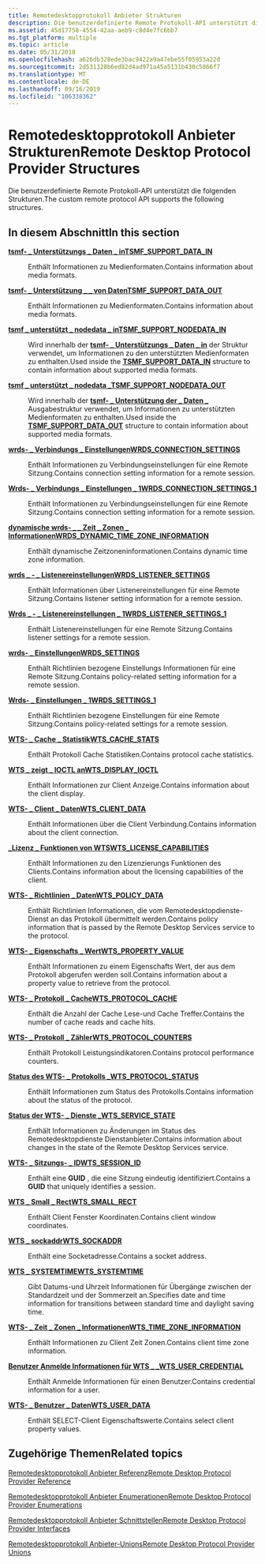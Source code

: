 ```yaml
---
title: Remotedesktopprotokoll Anbieter Strukturen
description: Die benutzerdefinierte Remote Protokoll-API unterstützt die folgenden Strukturen.
ms.assetid: 45d17758-4554-42aa-aeb9-c8d4e7fc6bb7
ms.tgt_platform: multiple
ms.topic: article
ms.date: 05/31/2018
ms.openlocfilehash: a626db328ede3bac9422a9a47ebe55f05953a22d
ms.sourcegitcommit: 2d531328b6ed82d4ad971a45a5131b430c5866f7
ms.translationtype: MT
ms.contentlocale: de-DE
ms.lasthandoff: 09/16/2019
ms.locfileid: "106338362"
---
```

# <a name="remote-desktop-protocol-provider-structures"></a><span data-ttu-id="79c55-103">Remotedesktopprotokoll Anbieter Strukturen</span><span class="sxs-lookup"><span data-stu-id="79c55-103">Remote Desktop Protocol Provider Structures</span></span>

<span data-ttu-id="79c55-104">Die benutzerdefinierte Remote Protokoll-API unterstützt die folgenden Strukturen.</span><span class="sxs-lookup"><span data-stu-id="79c55-104">The custom remote protocol API supports the following structures.</span></span>

## <a name="in-this-section"></a><span data-ttu-id="79c55-105">In diesem Abschnitt</span><span class="sxs-lookup"><span data-stu-id="79c55-105">In this section</span></span>

<dl> <dt>

[<span data-ttu-id="79c55-106">**tsmf- \_ Unterstützungs \_ Daten \_ in**</span><span class="sxs-lookup"><span data-stu-id="79c55-106">**TSMF\_SUPPORT\_DATA\_IN**</span></span>](tsmf-support-data-in.md)
</dt> <dd>

<span data-ttu-id="79c55-107">Enthält Informationen zu Medienformaten.</span><span class="sxs-lookup"><span data-stu-id="79c55-107">Contains information about media formats.</span></span>

</dd> <dt>

[<span data-ttu-id="79c55-108">**tsmf- \_ Unterstützung \_ \_ von Daten**</span><span class="sxs-lookup"><span data-stu-id="79c55-108">**TSMF\_SUPPORT\_DATA\_OUT**</span></span>](tsmf-support-data-out.md)
</dt> <dd>

<span data-ttu-id="79c55-109">Enthält Informationen zu Medienformaten.</span><span class="sxs-lookup"><span data-stu-id="79c55-109">Contains information about media formats.</span></span>

</dd> <dt>

[<span data-ttu-id="79c55-110">**tsmf \_ unterstützt \_ nodedata \_ in**</span><span class="sxs-lookup"><span data-stu-id="79c55-110">**TSMF\_SUPPORT\_NODEDATA\_IN**</span></span>](tsmf-support-nodedata-in.md)
</dt> <dd>

<span data-ttu-id="79c55-111">Wird innerhalb der [**tsmf- \_ Unterstützungs \_ Daten \_ in**](tsmf-support-data-in.md) der Struktur verwendet, um Informationen zu den unterstützten Medienformaten zu enthalten.</span><span class="sxs-lookup"><span data-stu-id="79c55-111">Used inside the [**TSMF\_SUPPORT\_DATA\_IN**](tsmf-support-data-in.md) structure to contain information about supported media formats.</span></span>

</dd> <dt>

[<span data-ttu-id="79c55-112">**tsmf \_ unterstützt \_ nodedata \_**</span><span class="sxs-lookup"><span data-stu-id="79c55-112">**TSMF\_SUPPORT\_NODEDATA\_OUT**</span></span>](tsmf-support-nodedata-out.md)
</dt> <dd>

<span data-ttu-id="79c55-113">Wird innerhalb der [**tsmf- \_ Unterstützung der \_ Daten \_**](tsmf-support-data-out.md) Ausgabestruktur verwendet, um Informationen zu unterstützten Medienformaten zu enthalten.</span><span class="sxs-lookup"><span data-stu-id="79c55-113">Used inside the [**TSMF\_SUPPORT\_DATA\_OUT**](tsmf-support-data-out.md) structure to contain information about supported media formats.</span></span>

</dd> <dt>

[<span data-ttu-id="79c55-114">**wrds- \_ Verbindungs \_ Einstellungen**</span><span class="sxs-lookup"><span data-stu-id="79c55-114">**WRDS\_CONNECTION\_SETTINGS**</span></span>](/windows/desktop/api/Wtsdefs/ns-wtsdefs-wrds_connection_settings)
</dt> <dd>

<span data-ttu-id="79c55-115">Enthält Informationen zu Verbindungseinstellungen für eine Remote Sitzung.</span><span class="sxs-lookup"><span data-stu-id="79c55-115">Contains connection setting information for a remote session.</span></span>

</dd> <dt>

[<span data-ttu-id="79c55-116">**Wrds- \_ Verbindungs \_ Einstellungen \_ 1**</span><span class="sxs-lookup"><span data-stu-id="79c55-116">**WRDS\_CONNECTION\_SETTINGS\_1**</span></span>](/windows/desktop/api/Wtsdefs/ns-wtsdefs-wrds_connection_settings_1)
</dt> <dd>

<span data-ttu-id="79c55-117">Enthält Informationen zu Verbindungseinstellungen für eine Remote Sitzung.</span><span class="sxs-lookup"><span data-stu-id="79c55-117">Contains connection setting information for a remote session.</span></span>

</dd> <dt>

[<span data-ttu-id="79c55-118">**dynamische wrds- \_ \_ Zeit \_ Zonen \_ Informationen**</span><span class="sxs-lookup"><span data-stu-id="79c55-118">**WRDS\_DYNAMIC\_TIME\_ZONE\_INFORMATION**</span></span>](/windows/desktop/api/Wtsdefs/ns-wtsdefs-wrds_dynamic_time_zone_information)
</dt> <dd>

<span data-ttu-id="79c55-119">Enthält dynamische Zeitzoneninformationen.</span><span class="sxs-lookup"><span data-stu-id="79c55-119">Contains dynamic time zone information.</span></span>

</dd> <dt>

[<span data-ttu-id="79c55-120">**wrds \_ - \_ Listenereinstellungen**</span><span class="sxs-lookup"><span data-stu-id="79c55-120">**WRDS\_LISTENER\_SETTINGS**</span></span>](/windows/desktop/api/Wtsdefs/ns-wtsdefs-wrds_listener_settings)
</dt> <dd>

<span data-ttu-id="79c55-121">Enthält Informationen über Listenereinstellungen für eine Remote Sitzung.</span><span class="sxs-lookup"><span data-stu-id="79c55-121">Contains listener setting information for a remote session.</span></span>

</dd> <dt>

[<span data-ttu-id="79c55-122">**Wrds \_ - \_ Listenereinstellungen \_ 1**</span><span class="sxs-lookup"><span data-stu-id="79c55-122">**WRDS\_LISTENER\_SETTINGS\_1**</span></span>](/windows/desktop/api/Wtsdefs/ns-wtsdefs-wrds_listener_settings_1)
</dt> <dd>

<span data-ttu-id="79c55-123">Enthält Listenereinstellungen für eine Remote Sitzung.</span><span class="sxs-lookup"><span data-stu-id="79c55-123">Contains listener settings for a remote session.</span></span>

</dd> <dt>

[<span data-ttu-id="79c55-124">**wrds- \_ Einstellungen**</span><span class="sxs-lookup"><span data-stu-id="79c55-124">**WRDS\_SETTINGS**</span></span>](/windows/desktop/api/Wtsdefs/ns-wtsdefs-wrds_settings)
</dt> <dd>

<span data-ttu-id="79c55-125">Enthält Richtlinien bezogene Einstellungs Informationen für eine Remote Sitzung.</span><span class="sxs-lookup"><span data-stu-id="79c55-125">Contains policy-related setting information for a remote session.</span></span>

</dd> <dt>

[<span data-ttu-id="79c55-126">**Wrds- \_ Einstellungen \_ 1**</span><span class="sxs-lookup"><span data-stu-id="79c55-126">**WRDS\_SETTINGS\_1**</span></span>](/windows/desktop/api/Wtsdefs/ns-wtsdefs-wrds_settings_1)
</dt> <dd>

<span data-ttu-id="79c55-127">Enthält Richtlinien bezogene Einstellungen für eine Remote Sitzung.</span><span class="sxs-lookup"><span data-stu-id="79c55-127">Contains policy-related settings for a remote session.</span></span>

</dd> <dt>

[<span data-ttu-id="79c55-128">**WTS- \_ Cache \_ Statistik**</span><span class="sxs-lookup"><span data-stu-id="79c55-128">**WTS\_CACHE\_STATS**</span></span>](/windows/desktop/api/Wtsdefs/ns-wtsdefs-wts_cache_stats)
</dt> <dd>

<span data-ttu-id="79c55-129">Enthält Protokoll Cache Statistiken.</span><span class="sxs-lookup"><span data-stu-id="79c55-129">Contains protocol cache statistics.</span></span>

</dd> <dt>

[<span data-ttu-id="79c55-130">**WTS \_ zeigt \_ IOCTL an**</span><span class="sxs-lookup"><span data-stu-id="79c55-130">**WTS\_DISPLAY\_IOCTL**</span></span>](/windows/desktop/api/Wtsdefs/ns-wtsdefs-wts_display_ioctl)
</dt> <dd>

<span data-ttu-id="79c55-131">Enthält Informationen zur Client Anzeige.</span><span class="sxs-lookup"><span data-stu-id="79c55-131">Contains information about the client display.</span></span>

</dd> <dt>

[<span data-ttu-id="79c55-132">**WTS- \_ Client \_ Daten**</span><span class="sxs-lookup"><span data-stu-id="79c55-132">**WTS\_CLIENT\_DATA**</span></span>](/windows/desktop/api/Wtsdefs/ns-wtsdefs-wts_client_data)
</dt> <dd>

<span data-ttu-id="79c55-133">Enthält Informationen über die Client Verbindung.</span><span class="sxs-lookup"><span data-stu-id="79c55-133">Contains information about the client connection.</span></span>

</dd> <dt>

[<span data-ttu-id="79c55-134">**\_Lizenz \_ Funktionen von WTS**</span><span class="sxs-lookup"><span data-stu-id="79c55-134">**WTS\_LICENSE\_CAPABILITIES**</span></span>](/windows/desktop/api/Wtsdefs/ns-wtsdefs-wts_license_capabilities)
</dt> <dd>

<span data-ttu-id="79c55-135">Enthält Informationen zu den Lizenzierungs Funktionen des Clients.</span><span class="sxs-lookup"><span data-stu-id="79c55-135">Contains information about the licensing capabilities of the client.</span></span>

</dd> <dt>

[<span data-ttu-id="79c55-136">**WTS- \_ Richtlinien \_ Daten**</span><span class="sxs-lookup"><span data-stu-id="79c55-136">**WTS\_POLICY\_DATA**</span></span>](/windows/desktop/api/Wtsdefs/ns-wtsdefs-wts_policy_data)
</dt> <dd>

<span data-ttu-id="79c55-137">Enthält Richtlinien Informationen, die vom Remotedesktopdienste-Dienst an das Protokoll übermittelt werden.</span><span class="sxs-lookup"><span data-stu-id="79c55-137">Contains policy information that is passed by the Remote Desktop Services service to the protocol.</span></span>

</dd> <dt>

[<span data-ttu-id="79c55-138">**WTS- \_ Eigenschafts \_ Wert**</span><span class="sxs-lookup"><span data-stu-id="79c55-138">**WTS\_PROPERTY\_VALUE**</span></span>](/windows/desktop/api/Wtsdefs/ns-wtsdefs-wts_property_value)
</dt> <dd>

<span data-ttu-id="79c55-139">Enthält Informationen zu einem Eigenschafts Wert, der aus dem Protokoll abgerufen werden soll.</span><span class="sxs-lookup"><span data-stu-id="79c55-139">Contains information about a property value to retrieve from the protocol.</span></span>

</dd> <dt>

[<span data-ttu-id="79c55-140">**WTS- \_ Protokoll \_ Cache**</span><span class="sxs-lookup"><span data-stu-id="79c55-140">**WTS\_PROTOCOL\_CACHE**</span></span>](/windows/desktop/api/Wtsdefs/ns-wtsdefs-wts_protocol_cache)
</dt> <dd>

<span data-ttu-id="79c55-141">Enthält die Anzahl der Cache Lese-und Cache Treffer.</span><span class="sxs-lookup"><span data-stu-id="79c55-141">Contains the number of cache reads and cache hits.</span></span>

</dd> <dt>

[<span data-ttu-id="79c55-142">**WTS- \_ Protokoll \_ Zähler**</span><span class="sxs-lookup"><span data-stu-id="79c55-142">**WTS\_PROTOCOL\_COUNTERS**</span></span>](/windows/desktop/api/Wtsdefs/ns-wtsdefs-wts_protocol_counters)
</dt> <dd>

<span data-ttu-id="79c55-143">Enthält Protokoll Leistungsindikatoren.</span><span class="sxs-lookup"><span data-stu-id="79c55-143">Contains protocol performance counters.</span></span>

</dd> <dt>

[<span data-ttu-id="79c55-144">**Status des WTS- \_ Protokolls \_**</span><span class="sxs-lookup"><span data-stu-id="79c55-144">**WTS\_PROTOCOL\_STATUS**</span></span>](/windows/desktop/api/Wtsdefs/ns-wtsdefs-wts_protocol_status)
</dt> <dd>

<span data-ttu-id="79c55-145">Enthält Informationen zum Status des Protokolls.</span><span class="sxs-lookup"><span data-stu-id="79c55-145">Contains information about the status of the protocol.</span></span>

</dd> <dt>

[<span data-ttu-id="79c55-146">**Status der WTS- \_ Dienste \_**</span><span class="sxs-lookup"><span data-stu-id="79c55-146">**WTS\_SERVICE\_STATE**</span></span>](/windows/desktop/api/Wtsdefs/ns-wtsdefs-wts_service_state)
</dt> <dd>

<span data-ttu-id="79c55-147">Enthält Informationen zu Änderungen im Status des Remotedesktopdienste Dienstanbieter.</span><span class="sxs-lookup"><span data-stu-id="79c55-147">Contains information about changes in the state of the Remote Desktop Services service.</span></span>

</dd> <dt>

[<span data-ttu-id="79c55-148">**WTS- \_ Sitzungs- \_ ID**</span><span class="sxs-lookup"><span data-stu-id="79c55-148">**WTS\_SESSION\_ID**</span></span>](/windows/desktop/api/Wtsdefs/ns-wtsdefs-wts_session_id)
</dt> <dd>

<span data-ttu-id="79c55-149">Enthält eine **GUID** , die eine Sitzung eindeutig identifiziert.</span><span class="sxs-lookup"><span data-stu-id="79c55-149">Contains a **GUID** that uniquely identifies a session.</span></span>

</dd> <dt>

[<span data-ttu-id="79c55-150">**WTS \_ Small \_ Rect**</span><span class="sxs-lookup"><span data-stu-id="79c55-150">**WTS\_SMALL\_RECT**</span></span>](/windows/desktop/api/Wtsdefs/ns-wtsdefs-wts_small_rect)
</dt> <dd>

<span data-ttu-id="79c55-151">Enthält Client Fenster Koordinaten.</span><span class="sxs-lookup"><span data-stu-id="79c55-151">Contains client window coordinates.</span></span>

</dd> <dt>

[<span data-ttu-id="79c55-152">**WTS \_ sockaddr**</span><span class="sxs-lookup"><span data-stu-id="79c55-152">**WTS\_SOCKADDR**</span></span>](/windows/desktop/api/Wtsdefs/ns-wtsdefs-wts_sockaddr)
</dt> <dd>

<span data-ttu-id="79c55-153">Enthält eine Socketadresse.</span><span class="sxs-lookup"><span data-stu-id="79c55-153">Contains a socket address.</span></span>

</dd> <dt>

[<span data-ttu-id="79c55-154">**WTS \_ SYSTEMTIME**</span><span class="sxs-lookup"><span data-stu-id="79c55-154">**WTS\_SYSTEMTIME**</span></span>](/windows/desktop/api/Wtsdefs/ns-wtsdefs-wts_systemtime)
</dt> <dd>

<span data-ttu-id="79c55-155">Gibt Datums-und Uhrzeit Informationen für Übergänge zwischen der Standardzeit und der Sommerzeit an.</span><span class="sxs-lookup"><span data-stu-id="79c55-155">Specifies date and time information for transitions between standard time and daylight saving time.</span></span>

</dd> <dt>

[<span data-ttu-id="79c55-156">**WTS- \_ Zeit \_ Zonen \_ Informationen**</span><span class="sxs-lookup"><span data-stu-id="79c55-156">**WTS\_TIME\_ZONE\_INFORMATION**</span></span>](/windows/desktop/api/Wtsdefs/ns-wtsdefs-wts_time_zone_information)
</dt> <dd>

<span data-ttu-id="79c55-157">Enthält Informationen zu Client Zeit Zonen.</span><span class="sxs-lookup"><span data-stu-id="79c55-157">Contains client time zone information.</span></span>

</dd> <dt>

[<span data-ttu-id="79c55-158">**Benutzer Anmelde Informationen für WTS \_ \_**</span><span class="sxs-lookup"><span data-stu-id="79c55-158">**WTS\_USER\_CREDENTIAL**</span></span>](/windows/desktop/api/Wtsdefs/ns-wtsdefs-wts_user_credential)
</dt> <dd>

<span data-ttu-id="79c55-159">Enthält Anmelde Informationen für einen Benutzer.</span><span class="sxs-lookup"><span data-stu-id="79c55-159">Contains credential information for a user.</span></span>

</dd> <dt>

[<span data-ttu-id="79c55-160">**WTS- \_ Benutzer \_ Daten**</span><span class="sxs-lookup"><span data-stu-id="79c55-160">**WTS\_USER\_DATA**</span></span>](/windows/desktop/api/Wtsdefs/ns-wtsdefs-wts_user_data)
</dt> <dd>

<span data-ttu-id="79c55-161">Enthält SELECT-Client Eigenschaftswerte.</span><span class="sxs-lookup"><span data-stu-id="79c55-161">Contains select client property values.</span></span>

</dd> </dl>

## <a name="related-topics"></a><span data-ttu-id="79c55-162">Zugehörige Themen</span><span class="sxs-lookup"><span data-stu-id="79c55-162">Related topics</span></span>

<dl> <dt>

[<span data-ttu-id="79c55-163">Remotedesktopprotokoll Anbieter Referenz</span><span class="sxs-lookup"><span data-stu-id="79c55-163">Remote Desktop Protocol Provider Reference</span></span>](custom-remote-protocol-reference.md)
</dt> <dt>

[<span data-ttu-id="79c55-164">Remotedesktopprotokoll Anbieter Enumerationen</span><span class="sxs-lookup"><span data-stu-id="79c55-164">Remote Desktop Protocol Provider Enumerations</span></span>](custom-remote-protocol-enumerations.md)
</dt> <dt>

[<span data-ttu-id="79c55-165">Remotedesktopprotokoll Anbieter Schnittstellen</span><span class="sxs-lookup"><span data-stu-id="79c55-165">Remote Desktop Protocol Provider Interfaces</span></span>](custom-remote-protocol-interfaces.md)
</dt> <dt>

[<span data-ttu-id="79c55-166">Remotedesktopprotokoll Anbieter-Unions</span><span class="sxs-lookup"><span data-stu-id="79c55-166">Remote Desktop Protocol Provider Unions</span></span>](custom-remote-protocol-unions.md)
</dt> </dl>

 

 




